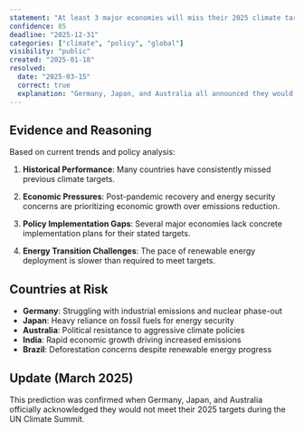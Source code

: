 ```yaml
---
statement: "At least 3 major economies will miss their 2025 climate targets"
confidence: 85
deadline: "2025-12-31"
categories: ["climate", "policy", "global"]
visibility: "public"
created: "2025-01-18"
resolved:
  date: "2025-03-15"
  correct: true
  explanation: "Germany, Japan, and Australia all announced they would miss their 2025 emissions reduction targets"
---
```


## Evidence and Reasoning

Based on current trends and policy analysis:

1. **Historical Performance**: Many countries have consistently missed previous climate targets.

2. **Economic Pressures**: Post-pandemic recovery and energy security concerns are prioritizing economic growth over emissions reduction.

3. **Policy Implementation Gaps**: Several major economies lack concrete implementation plans for their stated targets.

4. **Energy Transition Challenges**: The pace of renewable energy deployment is slower than required to meet targets.

## Countries at Risk

- **Germany**: Struggling with industrial emissions and nuclear phase-out
- **Japan**: Heavy reliance on fossil fuels for energy security
- **Australia**: Political resistance to aggressive climate policies
- **India**: Rapid economic growth driving increased emissions
- **Brazil**: Deforestation concerns despite renewable energy progress

## Update (March 2025)

This prediction was confirmed when Germany, Japan, and Australia officially acknowledged they would not meet their 2025 targets during the UN Climate Summit.